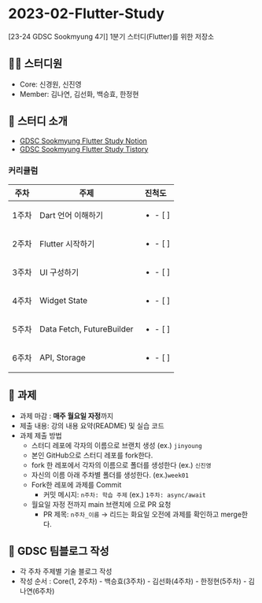 # 2023-02-Flutter-Study
[23-24 GDSC Sookmyung 4기] 1분기 스터디(Flutter)를 위한 저장소

## 👩‍💻 스터디원
- Core: 신경원, 신진영
- Member: 김나연, 김선화, 백승효, 한정현

## 🤝 스터디 소개
- [GDSC Sookmyung Flutter Study Notion](https://gdsc-sookmyung-23-24.notion.site/GDSC_Flutter_Study-e45b7baff7b44ebba2d00e83ed71bb35?pvs=4)
- [GDSC Sookmyung Flutter Study Tistory](https://dsc-sookmyung.tistory.com/category/Group%20Study%20%282023-2024%29/Flutter)

### 커리큘럼
|주차|주제|진척도|
|---|---|:---:|
|1주차|Dart 언어 이해하기|<ul><li>- [ ] </li></ul>|
|2주차|Flutter 시작하기|<ul><li>- [ ] </li></ul>|
|3주차|UI 구성하기|<ul><li>- [ ] </li></ul>|
|4주차|Widget State|<ul><li>- [ ] </li></ul>|
|5주차|Data Fetch, FutureBuilder|<ul><li>- [ ] </li></ul>|
|6주차|API, Storage|<ul><li>- [ ] </li></ul>|

## 💼 과제
- 과제 마감 : **매주 월요일 자정**까지
- 제출 내용: 강의 내용 요약(README) 및 실습 코드
- 과제 제출 방법
  - 스터디 레포에 각자의 이름으로 브랜치 생성 (ex.) `jinyoung`
  - 본인 GitHub으로 스터디 레포를 fork한다.
  - fork 한 레포에서 각자의 이름으로 폴더를 생성한다 (ex.) `신진영`
  - 자신의 이름 아래 주차별 폴더를 생성한다. (ex.)`week01`
  - Fork한 레포에 과제를 Commit
      - 커밋 메시지: `n주차: 학습 주제` (ex.) `1주차: async/await`
  - 월요일 자정 전까지 main 브랜치에 으로 PR 요청
      - PR 제목: `n주차_이름`
  → 리드는 화요일 오전에 과제를 확인하고 merge한다.

## 👀 GDSC 팀블로그 작성
- 각 주차 주제별 기술 블로그 작성
- 작성 순서 : Core(1, 2주차) - 백승효(3주차) - 김선화(4주차) - 한정현(5주차) - 김나연(6주차)
